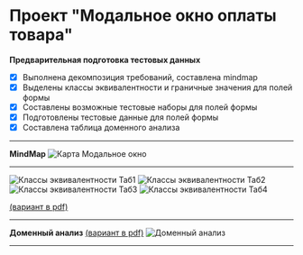 # Проект "Модальное окно оплаты товара"

**Предварительная подготовка тестовых данных** 
* [x] Выполнена декомпозиция требований, составлена mindmap
* [x] Выделены классы эквивалентности и граничные значения для полей формы
* [x] Составлены возможные тестовые наборы для полей формы
* [x] Подготовлены тестовые данные для полей формы
* [x] Составлена таблица доменного анализа
<hr>

**MindMap**
![Карта Модальное окно](https://github.com/Elena-Belova/Test-Design/assets/148638077/c75ae69b-277c-41ec-8db6-d4ac42abd080)
<hr>

![Классы эквивалентности Таб1](https://github.com/Elena-Belova/Test-Design/assets/148638077/3ad22a44-d233-49fa-96b5-748e27d52ac6)
![Классы эквивалентности Таб2](https://github.com/Elena-Belova/Test-Design/assets/148638077/54ea93ad-5804-4547-8a1c-598a545182ac)
![Классы эквивалентности Таб3](https://github.com/Elena-Belova/Test-Design/assets/148638077/e33f2da8-6ce7-49a0-9a95-60e2bd8b609a)
![Классы эквивалентности Таб4](https://github.com/Elena-Belova/Test-Design/assets/148638077/a70b28d6-be7f-495c-b8f6-12d779f5dd22)

[(вариант в pdf)](https://github.com/Elena-Belova/Test-Design/blob/5e4ffd6e2bd25662dce730a2b3a0d6784193cdf0/%D0%9A%D0%BB%D0%B0%D1%81%D1%81%D1%8B%20%D0%B8%20%D0%B3%D1%80%D0%B0%D0%BD%D0%B8%D1%86%D1%8B%20(%D0%9C%D0%9E).pdf)
<hr>

**Доменный анализ** [(вариант в pdf)](https://github.com/Elena-Belova/Test-Design/blob/6111d5f1cf466b3dca08357cde2023186e7e6821/%D0%94%D0%BE%D0%BC%D0%B5%D0%BD%D0%BD%D1%8B%D0%B9%20%D0%B0%D0%BD%D0%B0%D0%BB%D0%B8%D0%B7.pdf)
![Доменный анализ](https://github.com/Elena-Belova/Test-Design/assets/148638077/77bd13c4-89a9-4d32-85d4-61bb7bcb5933)

<hr>


